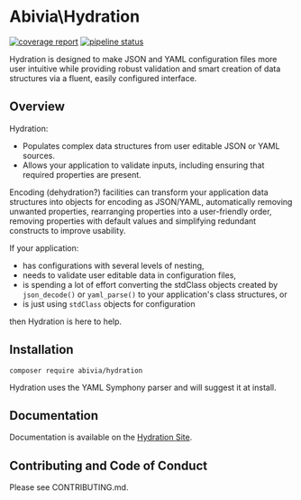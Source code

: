 # Abivia\Hydration

[![coverage report](https://gitlab.com/abivia/hydration/badges/main/coverage.svg)](https://gitlab.com/abivia/hydration/-/commits/main) 
[![pipeline status](https://gitlab.com/abivia/hydration/badges/main/pipeline.svg)](https://gitlab.com/abivia/hydration/-/commits/main)

Hydration is designed to make JSON and YAML configuration files more user intuitive
while providing robust validation and smart creation of data structures via a fluent,
easily configured interface.


## Overview
Hydration:
- Populates complex data structures from user editable JSON or YAML sources.
- Allows your application to validate inputs, including ensuring that required properties
are present.

Encoding (dehydration?) facilities can transform your application data structures into objects for
encoding as JSON/YAML, automatically removing unwanted properties, rearranging properties into a
user-friendly order, removing properties with default values and simplifying redundant constructs
to improve usability. 

If your application:
- has configurations with several levels of nesting,
- needs to validate user editable data in configuration files,
- is spending a lot of effort converting the stdClass objects created by `json_decode()` or `yaml_parse()` to 
  your application's class structures, or
- is just using `stdClass` objects for configuration

then Hydration is here to help.

## Installation

`composer require abivia/hydration`

Hydration uses the YAML Symphony parser and will suggest it at install.

## Documentation

Documentation is available on the [Hydration Site](https://hydration.abivia.com).

## Contributing and Code of Conduct

Please see CONTRIBUTING.md.
